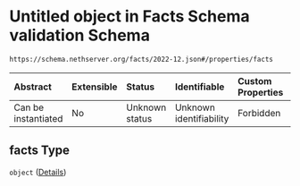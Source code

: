 # Untitled object in Facts Schema validation Schema

```txt
https://schema.nethserver.org/facts/2022-12.json#/properties/facts
```



| Abstract            | Extensible | Status         | Identifiable            | Custom Properties | Additional Properties | Access Restrictions | Defined In                                                  |
| :------------------ | :--------- | :------------- | :---------------------- | :---------------- | :-------------------- | :------------------ | :---------------------------------------------------------- |
| Can be instantiated | No         | Unknown status | Unknown identifiability | Forbidden         | Allowed               | none                | [2022-12.json\*](facts/2022-12.json "open original schema") |

## facts Type

`object` ([Details](2022-12-properties-facts.md))
